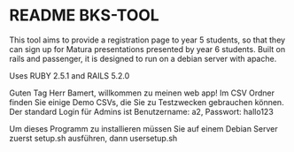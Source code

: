 # README BKS-TOOL

This tool aims to provide a registration page to year 5 students, so that they
can sign up for Matura presentations presented by year 6 students. Built on
rails and passenger, it is designed to run on a debian server with apache.

Uses RUBY 2.5.1 and RAILS 5.2.0

Guten Tag Herr Bamert, willkommen zu meinen web app!
Im CSV Ordner finden Sie einige Demo CSVs, die Sie zu Testzwecken gebrauchen
können. Der standard Login für Admins ist Benutzername: a2, Passwort: hallo123

Um dieses Programm zu installieren müssen Sie auf einem Debian Server zuerst
setup.sh ausführen, dann usersetup.sh
